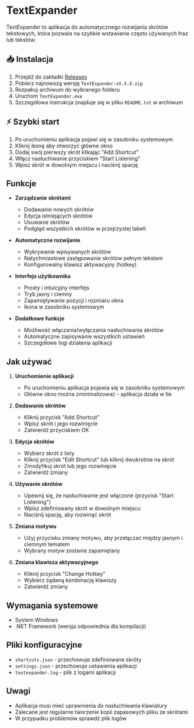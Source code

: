 # TextExpander

TextExpander to aplikacja do automatycznego rozwijania skrótów tekstowych, która pozwala na szybkie wstawianie często używanych fraz lub tekstów.

## 📥 Instalacja

1. Przejdź do zakładki [Releases](../../releases)
2. Pobierz najnowszą wersję `TextExpander-vX.X.X.zip`
3. Rozpakuj archiwum do wybranego folderu
4. Uruchom `TextExpander.exe`
5. Szczegółowa instrukcja znajduje się w pliku `README.txt` w archiwum

## ⚡ Szybki start

1. Po uruchomieniu aplikacja pojawi się w zasobniku systemowym
2. Kliknij ikonę aby otworzyć główne okno
3. Dodaj swój pierwszy skrót klikając "Add Shortcut"
4. Włącz nasłuchiwanie przyciskiem "Start Listening"
5. Wpisz skrót w dowolnym miejscu i naciśnij spację

## Funkcje

- **Zarządzanie skrótami**

  - Dodawanie nowych skrótów
  - Edycja istniejących skrótów
  - Usuwanie skrótów
  - Podgląd wszystkich skrótów w przejrzystej tabeli

- **Automatyczne rozwijanie**

  - Wykrywanie wpisywanych skrótów
  - Natychmiastowe zastępowanie skrótów pełnym tekstem
  - Konfigurowalny klawisz aktywacyjny (hotkey)

- **Interfejs użytkownika**

  - Prosty i intuicyjny interfejs
  - Tryb jasny i ciemny
  - Zapamiętywanie pozycji i rozmiaru okna
  - Ikona w zasobniku systemowym

- **Dodatkowe funkcje**
  - Możliwość włączania/wyłączania nasłuchiwania skrótów
  - Automatyczne zapisywanie wszystkich ustawień
  - Szczegółowe logi działania aplikacji

## Jak używać

1. **Uruchomienie aplikacji**

   - Po uruchomieniu aplikacja pojawia się w zasobniku systemowym
   - Główne okno można zminimalizować - aplikacja działa w tle

2. **Dodawanie skrótów**

   - Kliknij przycisk "Add Shortcut"
   - Wpisz skrót i jego rozwinięcie
   - Zatwierdź przyciskiem OK

3. **Edycja skrótów**

   - Wybierz skrót z listy
   - Kliknij przycisk "Edit Shortcut" lub kliknij dwukrotnie na skrót
   - Zmodyfikuj skrót lub jego rozwinięcie
   - Zatwierdź zmiany

4. **Używanie skrótów**

   - Upewnij się, że nasłuchiwanie jest włączone (przycisk "Start Listening")
   - Wpisz zdefiniowany skrót w dowolnym miejscu
   - Naciśnij spację, aby rozwinąć skrót

5. **Zmiana motywu**

   - Użyj przycisku zmiany motywu, aby przełączać między jasnym i ciemnym tematem
   - Wybrany motyw zostanie zapamiętany

6. **Zmiana klawisza aktywacyjnego**
   - Kliknij przycisk "Change Hotkey"
   - Wybierz żądaną kombinację klawiszy
   - Zatwierdź zmiany

## Wymagania systemowe

- System Windows
- .NET Framework (wersja odpowiednia dla kompilacji)

## Pliki konfiguracyjne

- `shortcuts.json` - przechowuje zdefiniowane skróty
- `settings.json` - przechowuje ustawienia aplikacji
- `textexpander.log` - plik z logami aplikacji

## Uwagi

- Aplikacja musi mieć uprawnienia do nasłuchiwania klawiatury
- Zalecane jest regularne tworzenie kopii zapasowych pliku ze skrótami
- W przypadku problemów sprawdź plik logów
